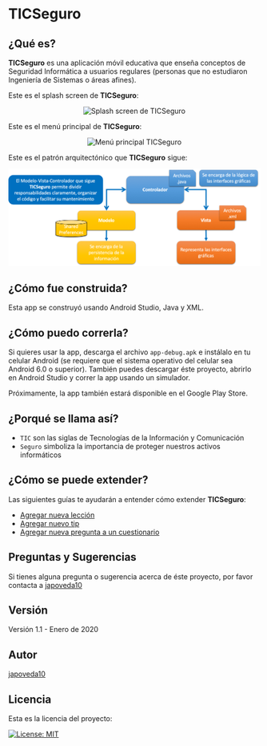 # TICSeguro

## ¿Qué es?

**TICSeguro** es una aplicación móvil educativa que enseña conceptos de Seguridad Informática a usuarios regulares (personas que no estudiaron Ingeniería de Sistemas o áreas afines).

Este es el splash screen de **TICSeguro**:

<p align="center">
  <img alt="Splash screen de TICSeguro" src="https://github.com/JulioPoveda/TICSeguro/blob/master/images/TICSeguro_splash_screen.png?raw=true" height="500" width="300">
</p>

Este es el menú principal de **TICSeguro**:

<p align="center">
  <img alt="Menú principal TICSeguro" src="https://github.com/JulioPoveda/TICSeguro/blob/master/images/TICSeguro_main_menu.png?raw=true" height="500" width="300">
</p>

Este es el patrón arquitectónico que **TICSeguro** sigue:

<p align="center">
  <img alt="Patrón Arquitectónico Modelo Vista Controlador de TICSeguro" src="https://raw.githubusercontent.com/JulioPoveda/TICSeguro/master/images/PATRON_ARQUITECTONICO.png">
</p>

## ¿Cómo fue construida?

Esta app se construyó usando Android Studio, Java y XML.

## ¿Cómo puedo correrla?

Si quieres usar la app, descarga el archivo `app-debug.apk` e instálalo en tu celular Android (se requiere que el sistema operativo del celular sea Android 6.0 o superior). También puedes descargar éste proyecto, abrirlo en Android Studio y correr la app usando un simulador.

Próximamente, la app también estará disponible en el Google Play Store.

## ¿Porqué se llama así?

* ```TIC``` son las siglas de Tecnologías de la Información y Comunicación
* ```Seguro``` simboliza la importancia de proteger nuestros activos informáticos

## ¿Cómo se puede extender?

Las siguientes guías te ayudarán a entender cómo extender **TICSeguro**:

* [Agregar nueva lección](https://github.com/JulioPoveda/TICSeguro/blob/master/EXTENDER%20LA%20APP/AGREGAR_NUEVA_LECCION.md)
* [Agregar nuevo tip](https://github.com/JulioPoveda/TICSeguro/blob/master/EXTENDER%20LA%20APP/AGREGAR_NUEVO_TIP.md)
* [Agregar nueva pregunta a un cuestionario](https://github.com/JulioPoveda/TICSeguro/blob/master/EXTENDER%20LA%20APP/AGREGAR_NUEVA_PREGUNTA_CUESTIONARIO.md)

## Preguntas y Sugerencias

Si tienes alguna pregunta o sugerencia acerca de éste proyecto, por favor contacta a [japoveda10](mailto:ja.poveda10@uniandes.edu.co)

## Versión

Versión 1.1 - Enero de 2020

## Autor

[japoveda10](https://github.com/japoveda10)

## Licencia

Esta es la licencia del proyecto:

[![License: MIT](https://img.shields.io/badge/License-MIT-yellow.svg)](https://opensource.org/licenses/MIT)
